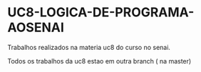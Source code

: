 # UC8-LOGICA-DE-PROGRAMA-AOSENAI
Trabalhos realizados na materia uc8 do curso no senai.

Todos os trabalhos da uc8 estao em outra branch ( na master)

